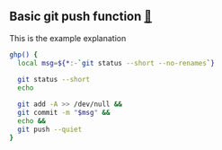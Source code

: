 ## Basic git push function [🔗](/snippets/shell/git-push.sh)

This is the example explanation

```sh
ghp() {
  local msg=${*:-`git status --short --no-renames`}
  
  git status --short
  echo

  git add -A >> /dev/null &&
  git commit -m "$msg" &&
  echo &&
  git push --quiet
}
```